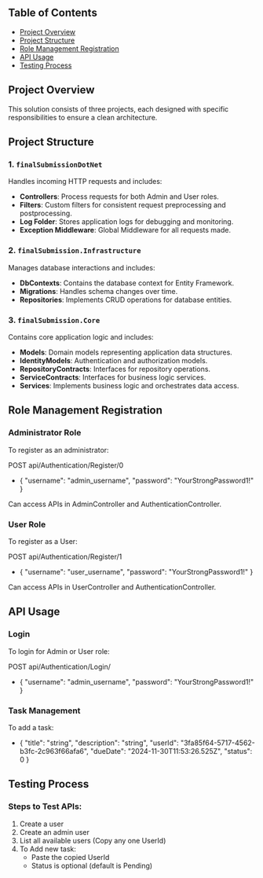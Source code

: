 ## Table of Contents
- [Project Overview](#project-overview)
- [Project Structure](#project-structure)
- [Role Management Registration](#role-management-registration)
- [API Usage](#api-usage)
- [Testing Process](#testing-process)

## Project Overview

This solution consists of three projects, each designed with specific responsibilities to ensure a clean architecture.

## Project Structure

### 1. `finalSubmissionDotNet`
Handles incoming HTTP requests and includes:
- **Controllers**: Process requests for both Admin and User roles.
- **Filters**: Custom filters for consistent request preprocessing and postprocessing.
- **Log Folder**: Stores application logs for debugging and monitoring.
- **Exception Middleware**: Global Middleware for all requests made.

### 2. `finalSubmission.Infrastructure`
Manages database interactions and includes:
- **DbContexts**: Contains the database context for Entity Framework.
- **Migrations**: Handles schema changes over time.
- **Repositories**: Implements CRUD operations for database entities.

### 3. `finalSubmission.Core`
Contains core application logic and includes:
- **Models**: Domain models representing application data structures.
- **IdentityModels**: Authentication and authorization models.
- **RepositoryContracts**: Interfaces for repository operations.
- **ServiceContracts**: Interfaces for business logic services.
- **Services**: Implements business logic and orchestrates data access.

## Role Management Registration

### Administrator Role
To register as an administrator:

POST api/Authentication/Register/0
- { "username": "admin_username", "password": "YourStrongPassword1!" }


Can access APIs in AdminController and AuthenticationController.

### User Role
To register as a User:

POST api/Authentication/Register/1
- { "username": "user_username", "password": "YourStrongPassword1!" }


Can access APIs in UserController and AuthenticationController.

## API Usage

### Login
To login for Admin or User role:

POST api/Authentication/Login/
- { "username": "admin_username", "password": "YourStrongPassword1!" }


### Task Management
To add a task:
- { "title": "string", "description": "string", "userId": "3fa85f64-5717-4562-b3fc-2c963f66afa6", "dueDate": "2024-11-30T11:53:26.525Z", "status": 0 }


## Testing Process

### Steps to Test APIs:
1. Create a user
2. Create an admin user  
3. List all available users (Copy any one UserId)
4. To Add new task:
   - Paste the copied UserId
   - Status is optional (default is Pending)
